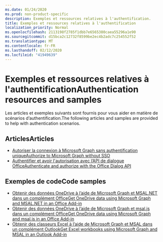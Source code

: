 ```yaml
---
ms.date: 01/24/2020
ms.prod: non-product-specific
description: Exemples et ressources relatives à l'authentification.
title: Exemples et ressources relatives à l'authentification
localization_priority: Normal
ms.openlocfilehash: 2113198f2785f1dbb7e6565380caea55296a1e90
ms.sourcegitcommit: d15bca2c12732f8599be2ec4b2adc7c254552f52
ms.translationtype: MT
ms.contentlocale: fr-FR
ms.lasthandoff: 02/12/2020
ms.locfileid: "41949639"
---
```

# <a name="authentication-resources-and-samples"></a><span data-ttu-id="2a5ac-103">Exemples et ressources relatives à l'authentification</span><span class="sxs-lookup"><span data-stu-id="2a5ac-103">Authentication resources and samples</span></span>

<span data-ttu-id="2a5ac-104">Les articles et exemples suivants sont fournis pour vous aider en matière de scénarios d’authentification.</span><span class="sxs-lookup"><span data-stu-id="2a5ac-104">The following articles and samples are provided to help with authentication scenarios.</span></span>

## <a name="articles"></a><span data-ttu-id="2a5ac-105">Articles</span><span class="sxs-lookup"><span data-stu-id="2a5ac-105">Articles</span></span>

- [<span data-ttu-id="2a5ac-106">Autoriser la connexion à Microsoft Graph sans authentification unique</span><span class="sxs-lookup"><span data-stu-id="2a5ac-106">Authorize to Microsoft Graph without SSO</span></span>](authorize-to-microsoft-graph-without-sso.md)
- [<span data-ttu-id="2a5ac-107">Authentifier et avoir l'autorisation avec l’API de dialogue Office</span><span class="sxs-lookup"><span data-stu-id="2a5ac-107">Authenticate and authorize with the Office Dialog API</span></span>](auth-with-office-dialog-api.md)

## <a name="code-samples"></a><span data-ttu-id="2a5ac-108">Exemples de code</span><span class="sxs-lookup"><span data-stu-id="2a5ac-108">Code samples</span></span>

- [<span data-ttu-id="2a5ac-109">Obtenir des données OneDrive à l’aide de Microsoft Graph et MSAL.NET dans un complément Office</span><span class="sxs-lookup"><span data-stu-id="2a5ac-109">Get OneDrive data using Microsoft Graph and MSAL.NET in an Office Add-in</span></span>](https://github.com/OfficeDev/PnP-OfficeAddins/tree/master/Samples/auth/Office-Add-in-Microsoft-Graph-ASPNET)
- [<span data-ttu-id="2a5ac-110">Obtenir des données OneDrive à l’aide de Microsoft Graph et msal.js dans un complément Office</span><span class="sxs-lookup"><span data-stu-id="2a5ac-110">Get OneDrive data using Microsoft Graph and msal.js in an Office Add-in</span></span>](https://github.com/OfficeDev/PnP-OfficeAddins/tree/master/Samples/auth/Office-Add-in-Microsoft-Graph-React)
- [<span data-ttu-id="2a5ac-111">Obtenir des classeurs Excel à l’aide de Microsoft Graph et MSAL dans un complément Outlook</span><span class="sxs-lookup"><span data-stu-id="2a5ac-111">Get Excel workbooks using Microsoft Graph and MSAL in an Outlook Add-in</span></span>](https://github.com/OfficeDev/PnP-OfficeAddins/tree/master/Samples/auth/Outlook-Add-in-Microsoft-Graph-ASPNET)
